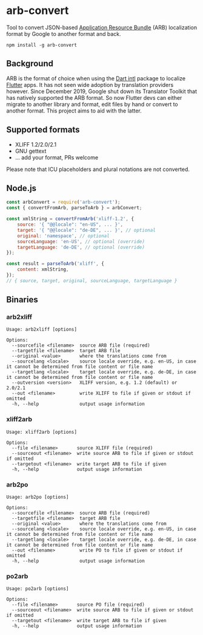 # arb-convert

Tool to convert JSON-based [Application Resource Bundle](https://github.com/google/app-resource-bundle) (ARB) localization format by Google to another format and back.

```shell
npm install -g arb-convert
```

## Background

ARB is the format of choice when using the [Dart intl](https://pub.dev/packages/intl) package to localize [Flutter](https://flutter.dev/) apps. It has not seen wide adoption by translation providers however. Since December 2019, Google shut down its Translator Toolkit that has natively supported the ARB format. So now Flutter devs can either migrate to another library and format, edit files by hand or convert to another format. This project aims to aid with the latter.

## Supported formats

* XLIFF 1.2/2.0/2.1
* GNU gettext
* ... add your format, PRs welcome

Please note that ICU placeholders and plural notations are not converted.

## Node.js

```js
const arbConvert = require('arb-convert');
const { convertFromArb, parseToArb } = arbConvert;

const xmlString = convertFromArb('xliff-1.2', {
    source: '{ "@@locale": "en-US", ... }',
    target: '{ "@@locale": "de-DE", ... }', // optional
    original: 'namespace', // optional
    sourceLanguage: 'en-US', // optional (override)
    targetLanguage: 'de-DE', // optional (override)
});

const result = parseToArb('xliff', {
    content: xmlString,
});
// { source, target, original, sourceLanguage, targetLanguage }

```

## Binaries

### arb2xliff

```shell
Usage: arb2xliff [options]

Options:
  --sourcefile <filename>  source ARB file (required)
  --targetfile <filename>  target ARB file
  --original <value>       where the translations come from
  --sourcelang <locale>    source locale override, e.g. en-US, in case it cannot be determined from file content or file name
  --targetlang <locale>    target locale override, e.g. de-DE, in case it cannot be determined from file content or file name
  --outversion <version>   XLIFF version, e.g. 1.2 (default) or 2.0/2.1
  --out <filename>         write XLIFF to file if given or stdout if omitted
  -h, --help               output usage information
```

### xliff2arb

```shell
Usage: xliff2arb [options]

Options:
  --file <filename>       source XLIFF file (required)
  --sourceout <filename>  write source ARB to file if given or stdout if omitted
  --targetout <filename>  write target ARB to file if given
  -h, --help              output usage information
```

### arb2po

```shell
Usage: arb2po [options]

Options:
  --sourcefile <filename>  source ARB file (required)
  --targetfile <filename>  target ARB file
  --original <value>       where the translations come from
  --sourcelang <locale>    source locale override, e.g. en-US, in case it cannot be determined from file content or file name
  --targetlang <locale>    target locale override, e.g. de-DE, in case it cannot be determined from file content or file name
  --out <filename>         write PO to file if given or stdout if omitted
  -h, --help               output usage information
```

### po2arb

```shell
Usage: po2arb [options]

Options:
  --file <filename>       source PO file (required)
  --sourceout <filename>  write source ARB to file if given or stdout if omitted
  --targetout <filename>  write target ARB to file if given
  -h, --help              output usage information
```
